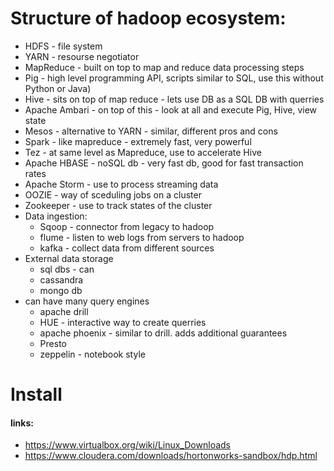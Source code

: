 # Structure of hadoop ecosystem:
* HDFS - file system
* YARN - resourse negotiator
* MapReduce - built on top to map and reduce data processing steps
* Pig - high level programming API, scripts similar to SQL, use this without Python or Java)
* Hive - sits on top of map reduce - lets use DB as a SQL DB with querries
* Apache Ambari - on top of this - look at all and execute Pig, Hive, view state
* Mesos - alternative to YARN - similar, different pros and cons
* Spark - like mapreduce - extremely fast, very powerful
* Tez - at same level as Mapreduce, use to accelerate Hive
* Apache HBASE - noSQL db - very fast db, good for fast transaction rates
* Apache Storm - use to process streaming data
* OOZIE - way of sceduling jobs on a cluster
* Zookeeper - use to track states of the cluster
* Data ingestion:
  * Sqoop - connector from legacy to hadoop
  * flume - listen to web logs from servers to hadoop
  * kafka - collect data from different sources
* External data storage
  * sql dbs - can 
  * cassandra
  * mongo db
* can have many query engines
  * apache drill
  * HUE - interactive way to create querries
  * apache phoenix - similar to drill. adds additional guarantees
  * Presto
  * zeppelin - notebook style

# Install
#### links:
* https://www.virtualbox.org/wiki/Linux_Downloads
* https://www.cloudera.com/downloads/hortonworks-sandbox/hdp.html
